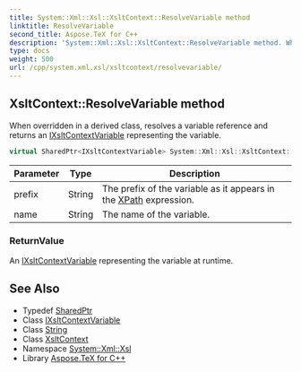 ```yaml
---
title: System::Xml::Xsl::XsltContext::ResolveVariable method
linktitle: ResolveVariable
second_title: Aspose.TeX for C++
description: 'System::Xml::Xsl::XsltContext::ResolveVariable method. When overridden in a derived class, resolves a variable reference and returns an IXsltContextVariable representing the variable in C++.'
type: docs
weight: 500
url: /cpp/system.xml.xsl/xsltcontext/resolvevariable/
---
```

## XsltContext::ResolveVariable method


When overridden in a derived class, resolves a variable reference and returns an [IXsltContextVariable](../../ixsltcontextvariable/) representing the variable.

```cpp
virtual SharedPtr<IXsltContextVariable> System::Xml::Xsl::XsltContext::ResolveVariable(String prefix, String name)=0
```


| Parameter | Type | Description |
| --- | --- | --- |
| prefix | String | The prefix of the variable as it appears in the [XPath](../../../system.xml.xpath/) expression. |
| name | String | The name of the variable. |

### ReturnValue

An [IXsltContextVariable](../../ixsltcontextvariable/) representing the variable at runtime.

## See Also

* Typedef [SharedPtr](../../../system/sharedptr/)
* Class [IXsltContextVariable](../../ixsltcontextvariable/)
* Class [String](../../../system/string/)
* Class [XsltContext](../)
* Namespace [System::Xml::Xsl](../../)
* Library [Aspose.TeX for C++](../../../)
